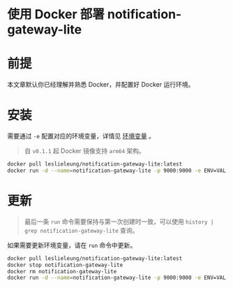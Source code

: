 <h1>使用 Docker 部署 notification-gateway-lite </h1>

# 前提

本文章默认你已经理解并熟悉 Docker，并配置好 Docker 运行环境。

# 安装

需要通过 `-e` 配置对应的环境变量，详情见 [环境变量](/docs/Env.md) 。

> 自 `v0.1.1` 起 Docker 镜像支持 `arm64` 架构。

```bash
docker pull leslieleung/notification-gateway-lite:latest
docker run -d --name=notification-gateway-lite -p 9000:9000 -e ENV=VAL leslieleung/notification-gateway-lite:latest
```

# 更新

> 最后一条 `run` 命令需要保持与第一次创建时一致，可以使用 `history | grep notification-gateway-lite` 查询。

如果需要更新环境变量，请在 `run` 命令中更新。

```bash
docker pull leslieleung/notification-gateway-lite:latest
docker stop notification-gateway-lite
docker rm notification-gateway-lite
docker run -d --name=notification-gateway-lite -p 9000:9000 -e ENV=VAL leslieleung/notification-gateway-lite:latest
```